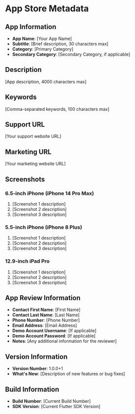 # App Store Metadata

## App Information

- **App Name**: [Your App Name]
- **Subtitle**: [Brief description, 30 characters max]
- **Category**: [Primary Category]
- **Secondary Category**: [Secondary Category, if applicable]

## Description

[App description, 4000 characters max]

## Keywords

[Comma-separated keywords, 100 characters max]

## Support URL

[Your support website URL]

## Marketing URL

[Your marketing website URL]

## Screenshots

### 6.5-inch iPhone (iPhone 14 Pro Max)
1. [Screenshot 1 description]
2. [Screenshot 2 description]
3. [Screenshot 3 description]

### 5.5-inch iPhone (iPhone 8 Plus)
1. [Screenshot 1 description]
2. [Screenshot 2 description]
3. [Screenshot 3 description]

### 12.9-inch iPad Pro
1. [Screenshot 1 description]
2. [Screenshot 2 description]
3. [Screenshot 3 description]

## App Review Information

- **Contact First Name**: [First Name]
- **Contact Last Name**: [Last Name]
- **Phone Number**: [Phone Number]
- **Email Address**: [Email Address]
- **Demo Account Username**: [If applicable]
- **Demo Account Password**: [If applicable]
- **Notes**: [Any additional information for the reviewer]

## Version Information

- **Version Number**: 1.0.0+1
- **What's New**: [Description of new features or bug fixes]

## Build Information

- **Build Number**: [Current Build Number]
- **SDK Version**: [Current Flutter SDK Version]

